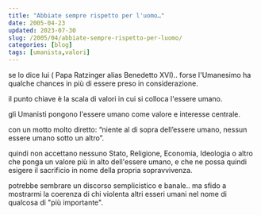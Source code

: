 ```yaml
---
title: "Abbiate sempre rispetto per l'uomo…"
date: 2005-04-23
updated: 2023-07-30
slug: /2005/04/abbiate-sempre-rispetto-per-luomo/
categories: [blog]
tags: [umanista,valori]
---
```


se lo dice lui ( Papa Ratzinger alias Benedetto XVI).. forse l'Umanesimo ha qualche chances in più di essere preso in considerazione.

il punto chiave è la scala di valori in cui si colloca l'essere umano.

gli Umanisti pongono l'essere umano come valore e interesse centrale.

con un motto molto diretto: “niente al di sopra dell’essere umano, nessun essere umano sotto un altro”.

quindi non accettano nessuno Stato, Religione, Economia, Ideologia o altro che ponga un valore più in alto dell'essere umano, e che ne possa quindi esigere il sacrificio in nome della propria sopravvivenza.

potrebbe sembrare un discorso semplicistico e banale.. ma sfido a mostrarmi la coerenza di chi violenta altri esseri umani nel nome di qualcosa di "più importante".